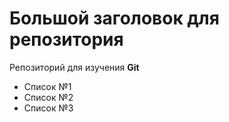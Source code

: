 # Большой заголовок для репозитория
Репозиторий для изучения **Git**

- Список №1
- Список №2
- Список №3
